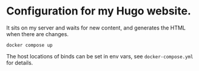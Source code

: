 # Configuration for my Hugo website.

It sits on my server and waits for new content, and generates the HTML when there are changes.

```
docker compose up
```

The host locations of binds can be set in env vars, see `docker-compose.yml` for details.

